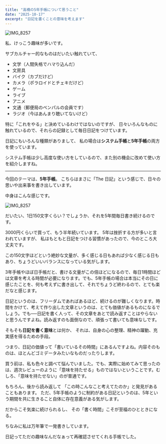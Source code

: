 ```yaml
---
title: "高橋の5年手帳について思うこと"
date: "2025-10-17"
excerpt: "日記を書くことの意味を考えます"
---
```


![IMG_8257](/assets/blog/2025-10-16T23-28-31/IMG_8257.jpeg)


私、けっこう趣味が多いです。

サブカルチャー的なものはだいたい触れていて、
- 文学（人間失格でハマり込んだ）
- 文房具
- バイク（カブだけど）
- カメラ（ポラロイドとチェキだけど）
- ゲーム
- ライブ
- アニメ
- 文通（郵便局のペンパルの会員です）
- ラジオ（今はあんまり聴いてないけど）

特に「これをやる」と決めているわけではないのですが、
日々いろんなものに触れているので、それらの記録として毎日日記をつけています。

日記にもいろんな種類がありまして、
私の場合は**システム手帳**と**5年手帳**の両方を使っています。

システム手帳は少し高度な使い方をしているので、また別の機会に改めて使い方を紹介しますね。

---

今回のテーマは、**5年手帳**。
こちらはまさに「The 日記」という感じで、日々の思いや出来事を書き出しています。

中身はこんな感じです。

![IMG_8257](/assets/blog/2025-10-16T23-28-31/IMG_8258.jpeg)

だいたい、1日150文字くらい？でしょうか、それを5年間毎日書き続けるのです。

3000円くらいで買って、もう半年続いています。
5年は挫折する方が多いと言われていますが、
私はもともと日記をつける習慣があったので、今のところ大丈夫です。

この150文字ほどという絶妙な文量が、多く感じる日もあれば少なく感じる日もあり、ちょうどいいバランスになっている気がします。

3年手帳やほぼ日手帳だと、書ける文量がこの倍ほどになるので、毎日1時間ほどは文章を考える時間が必要になります。でも、5年手帳の場合は本当にその日に感じたことを、何も考えずに書き出して、それでちょうど終わるので、とても楽だなと感じます。

日記というのは、フリーダムであればあるほど、続けるのが難しくなります。時間をかけて、考えて作り出した文章というのは、とても価値があるものになるでしょう。でも──日記を書く人って、その文章をあとで読み返すことはやらないと思うんですよね。読み返すのも面倒なので、頑張って書いても意味なしです。

そもそも**日記を書く意味**とは何か、
それは、自身の心の整理、精神の躍動、充実感を得るための手段。

つまり、日記の価値って「書いているその時間」にあるんですよね。内容そのものは、ほとんどゴミデータみたいなものだったりします。

買う前は、私も色々と調べて悩んでいました。でも、実際に始めてみて思ったのは、週次レビューのように「意味を持たせる」ものではないということです。むしろ、「意味を持たせない」のが普通です。

もちろん、後から読み返して
「この時こんなこと考えてたのか」と発見があることもあります。
ただ、5年手帳のように制約がある日記というのは、5年という期間を共に生きること自体に存在意義がある気がします。

だからこそ気楽に続けられるし、
その「書く時間」こそが至福のひとときになる。

ちなみに私は万年筆で一発書きしています。

日記ってただの趣味なんだなぁって再確認させてくれる手帳でした。